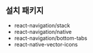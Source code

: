 ## 설치 패키지
* react-navigation/stack
* react-navigation/native
* react-navigation/bottom-tabs
* react-native-vector-icons